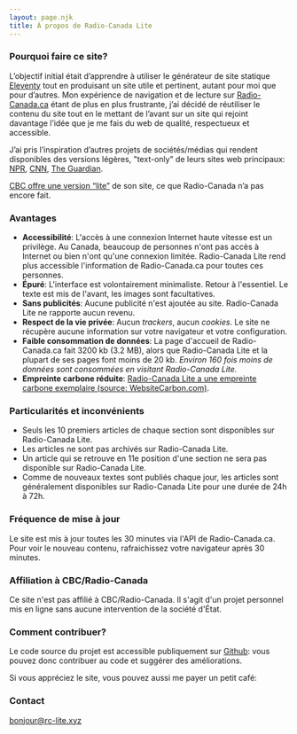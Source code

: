 ```yaml
---
layout: page.njk
title: À propos de Radio-Canada Lite
---
```

### Pourquoi faire ce site?
L’objectif initial était d’apprendre à utiliser le générateur de site statique [Eleventy](https://11ty.dev/) tout en produisant un site utile et pertinent, autant pour moi que pour d’autres. Mon expérience de navigation et de lecture sur [Radio-Canada.ca](https://ici.radio-canada.ca/) étant de plus en plus frustrante, j’ai décidé de réutiliser le contenu du site tout en le mettant de l’avant sur un site qui rejoint davantage l’idée que je me fais du web de qualité, respectueux et accessible.

J’ai pris l’inspiration d’autres projets de sociétés/médias qui rendent disponibles des versions légères, "text-only" de leurs sites web principaux: [NPR](https://text.npr.org/), [CNN](http://lite.cnn.com/en), [The Guardian](https://www.skinnyguardian.xyz/). 

[CBC offre une version “lite”](https://www.cbc.ca/lite/) de son site, ce que Radio-Canada n’a pas encore fait.

### Avantages
* **Accessibilité**: L'accès à une connexion Internet haute vitesse est un privilège. Au Canada, beaucoup de personnes n'ont pas accès à Internet ou bien n'ont qu'une connexion limitée. Radio-Canada Lite rend plus accessible l'information de Radio-Canada.ca pour toutes ces personnes.
* **Épuré**: L'interface est volontairement minimaliste. Retour à l'essentiel. Le texte est mis de l'avant, les images sont facultatives.
* **Sans publicités**: Aucune publicité n'est ajoutée au site. Radio-Canada Lite ne rapporte aucun revenu.
* **Respect de la vie privée**: Aucun *trackers*, aucun *cookies*. Le site ne récupère aucune information sur votre navigateur et votre configuration.
* **Faible consommation de données**: La page d'accueil de Radio-Canada.ca fait 3200 kb (3.2 MB), alors que Radio-Canada Lite et la plupart de ses pages font moins de 20 kb. *Environ 160 fois moins de données sont consommées en visitant Radio-Canada Lite.*
* **Empreinte carbone réduite**: [Radio-Canada Lite a une empreinte carbone exemplaire (source: WebsiteCarbon.com)](https://www.websitecarbon.com/website/rc-lite-xyz/).


### Particularités et inconvénients 
* Seuls les 10 premiers articles de chaque section sont disponibles sur Radio-Canada Lite. 
* Les articles ne sont pas archivés sur Radio-Canada Lite.
* Un article qui se retrouve en 11e position d'une section ne sera pas disponible sur Radio-Canada Lite. 
* Comme de nouveaux textes sont publiés chaque jour, les articles sont généralement disponibles sur Radio-Canada Lite pour une durée de 24h à 72h.

### Fréquence de mise à jour
Le site est mis à jour toutes les 30 minutes via l'API de Radio-Canada.ca. Pour voir le nouveau contenu, rafraichissez votre navigateur après 30 minutes. 

### Affiliation à CBC/Radio-Canada
Ce site n'est pas affilié à CBC/Radio-Canada. Il s'agit d'un projet personnel mis en ligne sans aucune intervention de la société d'État. 

### Comment contribuer?
Le code source du projet est accessible publiquement sur [Github](https://github.com/jr-b/radiocanadalite): vous pouvez donc contribuer au code et suggérer des améliorations.

Si vous appréciez le site, vous pouvez aussi me payer un petit café:
<div style="margin-top:0;"><script type="text/javascript" src="https://cdnjs.buymeacoffee.com/1.0.0/button.prod.min.js" data-name="bmc-button" data-slug="jrbra" data-color="#FFDD00" data-emoji="" data-font="Bree" data-text="Offrez-moi un café" data-outline-color="#000000" data-font-color="#000000" data-coffee-color="#ffffff" ></script></div>

### Contact
<a href="mailto:bonjour@rc-lite.xyz">bonjour@rc-lite.xyz</a>
